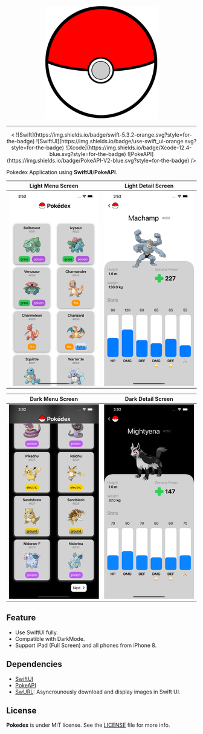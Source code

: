 <p align='center'><img src='logo.png' width=300/></p>

---
<p align='center'><
![Swift](https://img.shields.io/badge/swift-5.3.2-orange.svg?style=for-the-badge)
![SwiftUI](https://img.shields.io/badge/use-swift_ui-orange.svg?style=for-the-badge)
![Xcode](https://img.shields.io/badge/Xcode-12.4-blue.svg?style=for-the-badge)
![PokeAPI](https://img.shields.io/badge/PokeAPI-V2-blue.svg?style=for-the-badge)
/></p>


Pokedex Application using **SwiftUI**/**PokeAPI**.


| Light Menu Screen          | Light Detail Screen        |
| -------------------------- | -------------------------- |
| ![](lightMenu.png)         | ![](lightDetail.png)       |

| Dark Menu Screen           | Dark Detail Screen         |
| -------------------------- | -------------------------- |
| ![](darkMenu.png)          | ![](darkDetail.png)        |


## Feature

- Use SwiftUI fully.
- Compatible with DarkMode.
- Support iPad (Full Screen) and all phones from iPhone 8.

## Dependencies

- [SwiftUI](https://developer.apple.com/xcode/swiftui/)
- [PokeAPI](https://pokeapi.co/)
- [SwURL](https://github.com/cmtrounce/SwURL): Asyncrounously download and display images in Swift UI.

## License

**Pokedex** is under MIT license. See the [LICENSE](LICENSE) file for more info.
